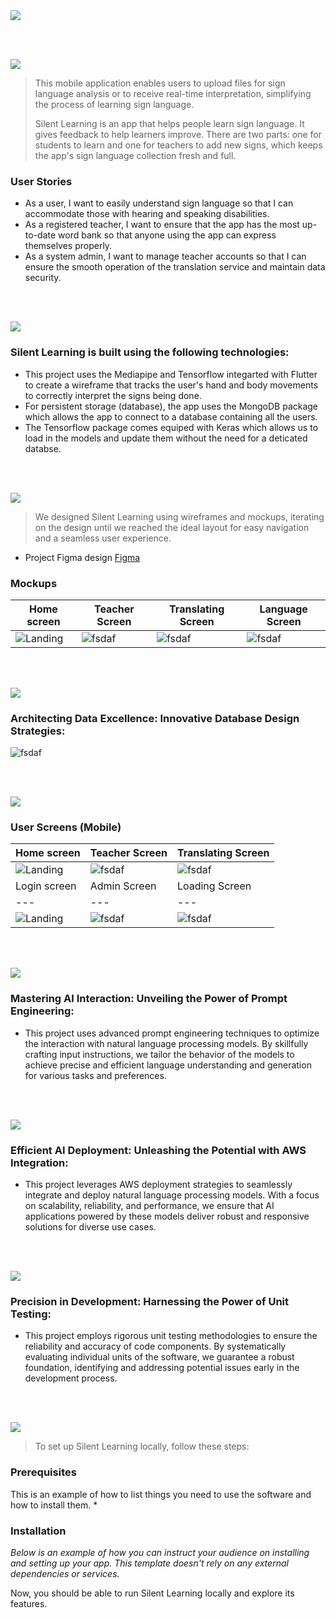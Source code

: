 <img src="./readme/title1.svg"/>

<br><br>

<!-- project philosophy -->
<img src="./readme/title2.svg"/>

>This mobile application enables users to upload files for sign language analysis or to receive real-time interpretation, simplifying the process of learning sign language.
>
> Silent Learning is an app that helps people learn sign language. It gives feedback to help learners improve. There are two parts: one for students to learn and one for teachers to add new signs, which keeps the app's sign language collection fresh and full.


### User Stories
- As a user, I want to easily understand sign language so that I can accommodate those with hearing and speaking disabilities.
- As a registered teacher, I want to ensure that the app has the most up-to-date word bank so that anyone using the app can express themselves properly.
- As a system admin, I want to manage teacher accounts so that I can ensure the smooth operation of the translation service and maintain data security.

<br><br>
<!-- Tech stack -->
<img src="./readme/title3.svg"/>

###  Silent Learning is built using the following technologies:

- This project uses the Mediapipe and Tensorflow integarted with Flutter to create a wireframe that tracks the user's hand and body movements to correctly interpret the signs being done.
- For persistent storage (database), the app uses the MongoDB package which allows the app to connect to a database containing all the users.
- The Tensorflow package comes equiped with Keras which allows us to load in the models and update them without the need for a deticated databse.

<br><br>
<!-- UI UX -->
<img src="./readme/title4.svg"/>


> We designed Silent Learning using wireframes and mockups, iterating on the design until we reached the ideal layout for easy navigation and a seamless user experience.

- Project Figma design [Figma](https://www.figma.com/file/xcOANpKdHBofpmiJXo8pvz/Silent-Learning?type=design&node-id=0-1&mode=design&t=8ozsZ9HivkYXuGxC-0)


### Mockups
| Home screen  | Teacher Screen | Translating Screen | Language Screen |
| ---| ---| ---| ---|
| ![Landing](./readme/images/Home%20screen.png) | ![fsdaf](./readme/images/Teaching%20screen.png) | ![fsdaf](./readme/images/Learning%20Screen.png) |![fsdaf](./readme/images/Language%20screen.png) |

<br><br>

<!-- Database Design -->
<img src="./readme/title5.svg"/>

###  Architecting Data Excellence: Innovative Database Design Strategies:

![fsdaf](./readme/images/mongo_database_v1.png)


<br><br>


<!-- Implementation -->
<img src="./readme/title6.svg"/>


### User Screens (Mobile)
| Home screen  | Teacher Screen | Translating Screen |
| ---| ---| ---|
| ![Landing](./readme/images/Home%20screen.png) | ![fsdaf](./readme/images/Teaching%20screen.png) | ![fsdaf](./readme/images/Learning%20Screen.png) |
| Login screen  | Admin Screen | Loading Screen |
| ---| ---| ---|
| ![Landing](./readme/images/Login.png) | ![fsdaf](./readme/images/admin.png) | ![fsdaf](./readme/images/Loading%20Screen.png) |


<br><br>


<!-- Prompt Engineering -->
<img src="./readme/title7.svg"/>

###  Mastering AI Interaction: Unveiling the Power of Prompt Engineering:

- This project uses advanced prompt engineering techniques to optimize the interaction with natural language processing models. By skillfully crafting input instructions, we tailor the behavior of the models to achieve precise and efficient language understanding and generation for various tasks and preferences.

<br><br>

<!-- AWS Deployment -->
<img src="./readme/title8.svg"/>

###  Efficient AI Deployment: Unleashing the Potential with AWS Integration:

- This project leverages AWS deployment strategies to seamlessly integrate and deploy natural language processing models. With a focus on scalability, reliability, and performance, we ensure that AI applications powered by these models deliver robust and responsive solutions for diverse use cases.

<br><br>

<!-- Unit Testing -->
<img src="./readme/title9.svg"/>

###  Precision in Development: Harnessing the Power of Unit Testing:

- This project employs rigorous unit testing methodologies to ensure the reliability and accuracy of code components. By systematically evaluating individual units of the software, we guarantee a robust foundation, identifying and addressing potential issues early in the development process.

<br><br>


<!-- How to run -->
<img src="./readme/title10.svg"/>

> To set up Silent Learning locally, follow these steps:

### Prerequisites

This is an example of how to list things you need to use the software and how to install them.
* 

### Installation

_Below is an example of how you can instruct your audience on installing and setting up your app. This template doesn't rely on any external dependencies or services._


Now, you should be able to run Silent Learning locally and explore its features.
